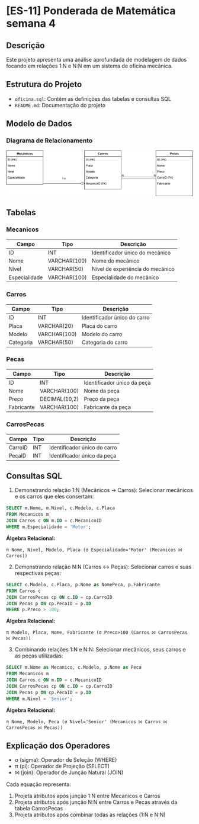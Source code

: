 # [ES-11] Ponderada de Matemática semana 4

## Descrição

Este projeto apresenta uma análise aprofundada de modelagem de dados focando em relações 1:N e N:N em um sistema de oficina mecânica.

## Estrutura do Projeto

- `oficina.sql`: Contém as definições das tabelas e consultas SQL
- `README.md`: Documentação do projeto

## Modelo de Dados

### Diagrama de Relacionamento

<img src="ponderada.drawio.png" alt="Diagrama de Relacionamento">

## Tabelas

### Mecanicos

| Campo | Tipo | Descrição |
|-------|------|-----------|
| ID | INT | Identificador único do mecânico |
| Nome | VARCHAR(100) | Nome do mecânico |
| Nivel | VARCHAR(50) | Nível de experiência do mecânico |
| Especialidade | VARCHAR(100) | Especialidade do mecânico |

### Carros


| Campo | Tipo | Descrição |
|-------|------|-----------|
| ID | INT | Identificador único do carro |
| Placa | VARCHAR(20) | Placa do carro |
| Modelo | VARCHAR(100) | Modelo do carro |
| Categoria | VARCHAR(50) | Categoria do carro |    

### Pecas

| Campo | Tipo | Descrição |
|-------|------|-----------|
| ID | INT | Identificador único da peça |
| Nome | VARCHAR(100) | Nome da peça |
| Preco | DECIMAL(10,2) | Preço da peça |
| Fabricante | VARCHAR(100) | Fabricante da peça |

### CarrosPecas

| Campo | Tipo | Descrição |    
|-------|------|-----------|
| CarroID | INT | Identificador único do carro |
| PecaID | INT | Identificador único da peça |

## Consultas SQL    

1. Demonstrando relação 1:N (Mecânicos -> Carros): Selecionar mecânicos e os carros que eles consertam:

```sql
SELECT m.Nome, m.Nivel, c.Modelo, c.Placa
FROM Mecanicos m
JOIN Carros c ON m.ID = c.MecanicoID
WHERE m.Especialidade = 'Motor';
```

**Álgebra Relacional:**
```
π Nome, Nivel, Modelo, Placa (σ Especialidade='Motor' (Mecanicos ⨝ Carros))
```

2. Demonstrando relação N:N (Carros <-> Peças): Selecionar carros e suas respectivas peças:    

```sql
SELECT c.Modelo, c.Placa, p.Nome as NomePeca, p.Fabricante
FROM Carros c
JOIN CarrosPecas cp ON c.ID = cp.CarroID
JOIN Pecas p ON cp.PecaID = p.ID
WHERE p.Preco > 100;
``` 

**Álgebra Relacional:**
```
π Modelo, Placa, Nome, Fabricante (σ Preco>100 (Carros ⨝ CarrosPecas ⨝ Pecas))
```

3. Combinando relações 1:N e N:N: Selecionar mecânicos, seus carros e as peças utilizadas:

```sql
SELECT m.Nome as Mecanico, c.Modelo, p.Nome as Peca
FROM Mecanicos m
JOIN Carros c ON m.ID = c.MecanicoID
JOIN CarrosPecas cp ON c.ID = cp.CarroID
JOIN Pecas p ON cp.PecaID = p.ID
WHERE m.Nivel = 'Senior';
```

**Álgebra Relacional:**
```
π Nome, Modelo, Peca (σ Nivel='Senior' (Mecanicos ⨝ Carros ⨝ CarrosPecas ⨝ Pecas))
```

## Explicação dos Operadores

- σ (sigma): Operador de Seleção (WHERE)
- π (pi): Operador de Projeção (SELECT)
- ⨝ (join): Operador de Junção Natural (JOIN)

Cada equação representa:
1. Projeta atributos após junção 1:N entre Mecanicos e Carros
2. Projeta atributos após junção N:N entre Carros e Pecas através da tabela CarrosPecas
3. Projeta atributos após combinar todas as relações (1:N e N:N)





